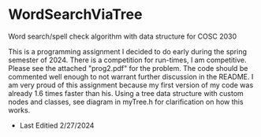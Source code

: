 # WordSearchViaTree
Word search/spell check algorithm with data structure for COSC 2030

This is a programming assignment I decided to do early during the spring semester of 2024. There is a competition for run-times, I am competitive. Please see the attached "prog2.pdf" for the problem. The code should be commented well enough to not warrant further discussion in the README. I am very proud of this assignment because my first version of my code was already 1.6 times faster than his. Using a tree data structure with custom nodes and classes, see diagram in myTree.h for clarification on how this works.

- Last Editied 2/27/2024
